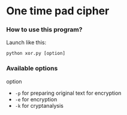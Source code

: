 # One time pad cipher

### How to use this program?

Launch like this:

```shell
python xor.py [option]
```

### Available options

option

- ``-p`` for preparing original text for encryption
- ``-e`` for encryption
- ``-k`` for cryptanalysis
